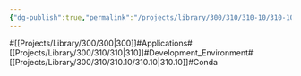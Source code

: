 ```yaml
---
{"dg-publish":true,"permalink":"/projects/library/300/310/310-10/310-10/","noteIcon":"0","created":"2024-03-12T10:25:53.142+09:00","updated":"2024-04-11T00:30:46.507+09:00"}
---
```


#[[Projects/Library/300/300\|300]]#Applications#[[Projects/Library/300/310/310\|310]]#Development_Environment#[[Projects/Library/300/310/310.10/310.10\|310.10]]#Conda